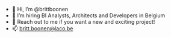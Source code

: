 - 👋 Hi, I’m @brittboonen
- 👀 I’m hiring BI Analysts, Architects and Developers in Belgium
- 💞️ Reach out to me if you want a new and exciting project!
- 📫 britt.boonen@laco.be
